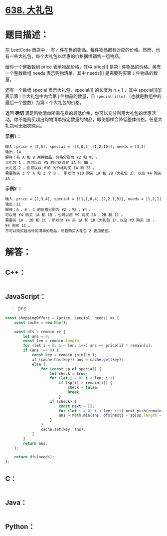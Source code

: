 # [638. 大礼包](https://leetcode-cn.com/problems/shopping-offers/)

# 题目描述：

在 LeetCode 商店中， 有 `n` 件在售的物品。每件物品都有对应的价格。然而，也有一些大礼包，每个大礼包以优惠的价格捆绑销售一组物品。

给你一个整数数组 price 表示物品价格，其中 price[i] 是第 i 件物品的价格。另有一个整数数组 needs 表示购物清单，其中 needs[i] 是需要购买第 `i` 件物品的数量。

还有一个数组 special 表示大礼包，special[i] 的长度为 n + 1 ，其中 special[i][j] 表示第 i 个大礼包中内含第 j 件物品的数量，且 `special[i][n]` （也就是数组中的最后一个整数）为第 `i` 个大礼包的价格。

返回 **确切** 满足购物清单所需花费的最低价格，你可以充分利用大礼包的优惠活动。你不能购买超出购物清单指定数量的物品，即使那样会降低整体价格。任意大礼包可无限次购买。

 

**示例1 ：**

```
输入：price = [2,5], special = [[3,0,5],[1,2,10]], needs = [3,2]
输出：14
解释：有 A 和 B 两种物品，价格分别为 ¥2 和 ¥5 。 
大礼包 1 ，你可以以 ¥5 的价格购买 3A 和 0B 。 
大礼包 2 ，你可以以 ¥10 的价格购买 1A 和 2B 。 
需要购买 3 个 A 和 2 个 B ， 所以付 ¥10 购买 1A 和 2B（大礼包 2），以及 ¥4 购买 2A 。
```

**示例2 ：**

```
输入：price = [2,3,4], special = [[1,1,0,4],[2,2,1,9]], needs = [1,2,1]
输出：11
解释：A ，B ，C 的价格分别为 ¥2 ，¥3 ，¥4 。
可以用 ¥4 购买 1A 和 1B ，也可以用 ¥9 购买 2A ，2B 和 1C 。 
需要买 1A ，2B 和 1C ，所以付 ¥4 买 1A 和 1B（大礼包 1），以及 ¥3 购买 1B ， ¥4 购买 1C 。 
不可以购买超出待购清单的物品，尽管购买大礼包 2 更加便宜。
```



# 解答：

## C++：

```C++

```

## JavaScript：

> DFS

```javascript
const shoppingOffers = (price, special, needs) => {
    const cache = new Map();

    const dfs = remain => {
        let ans = 0;
        const len = remain.length;
        for (let i = 0; i < len; i++) ans += price[i] * remain[i];
        if (ans !== 0) {
            const key = remain.join('#');
            if (cache.has(key)) ans = cache.get(key);
            else {
                for (const sp of special) {
                    let check = true;
                    for (let i = 0; i < len; i++)
                        if (sp[i] > remain[i]) {
                            check = false;
                            break;
                        }
                    if (check) {
                        const next = [];
                        for (let i = 0; i < len; i++) next.push(remain[i] - sp[i]);
                        ans = Math.min(ans, dfs(next) + sp[sp.length - 1]);
                    }
                }
                cache.set(key, ans);
            }
        }
        return ans;
    };

    return dfs(needs);
};
```

## C：
```c

```

## Java：
```java

```

## Python：

```python

```

